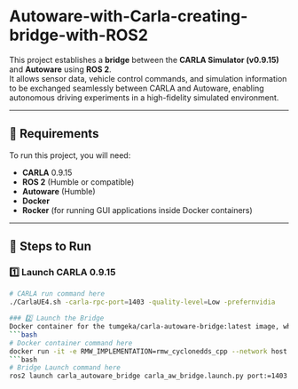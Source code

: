 # Autoware-with-Carla-creating-bridge-with-ROS2

This project establishes a **bridge** between the **CARLA Simulator (v0.9.15)** and **Autoware** using **ROS 2**.  
It allows sensor data, vehicle control commands, and simulation information to be exchanged seamlessly between CARLA and Autoware, enabling autonomous driving experiments in a high-fidelity simulated environment.

---

## 📌 Requirements

To run this project, you will need:

- **CARLA** 0.9.15  
- **ROS 2** (Humble or compatible)  
- **Autoware** (Humble)  
- **Docker**  
- **Rocker** (for running GUI applications inside Docker containers)  

---

## 🚀 Steps to Run

### 1️⃣ Launch CARLA 0.9.15

```bash
# CARLA run command here
./CarlaUE4.sh -carla-rpc-port=1403 -quality-level=Low -prefernvidia

### 2️⃣ Launch the Bridge
Docker container for the tumgeka/carla-autoware-bridge:latest image, which connects CARLA and Autoware via ROS 2.
```bash
# Docker container command here
docker run -it -e RMW_IMPLEMENTATION=rmw_cyclonedds_cpp --network host tumgeka/carla-autoware-bridge:latest
```bash
# Bridge Launch command here
ros2 launch carla_autoware_bridge carla_aw_bridge.launch.py port:=1403 town:=Town10HD

